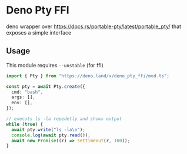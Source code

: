 # Deno Pty FFI

deno wrapper over https://docs.rs/portable-pty/latest/portable_pty/ that exposes
a simple interface

## Usage

This module requires `--unstable` (for ffi)

```ts
import { Pty } from "https://deno.land/x/deno_pty_ffi/mod.ts";

const pty = await Pty.create({
  cmd: "bash",
  args: [],
  env: [],
});

// executs ls -la repedetly and shows output
while (true) {
  await pty.write("ls -la\n");
  console.log(await pty.read());
  await new Promise((r) => setTimeout(r, 100));
}
```
